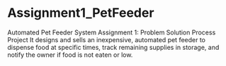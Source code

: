 # Assignment1_PetFeeder
Automated Pet Feeder System Assignment 1: Problem Solution Process Project It designs and sells an inexpensive, automated pet feeder to dispense food at specific times, track remaining supplies in storage, and notify the owner if food is not eaten or low.
